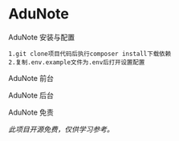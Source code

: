 # AduNote
AduNote 安装与配置

    1.git clone项目代码后执行composer install下载依赖
    2.复制.env.example文件为.env后打开设置配置

AduNote 前台

AduNote 后台

AduNote 免责
    
*此项目开源免费，仅供学习参考。*